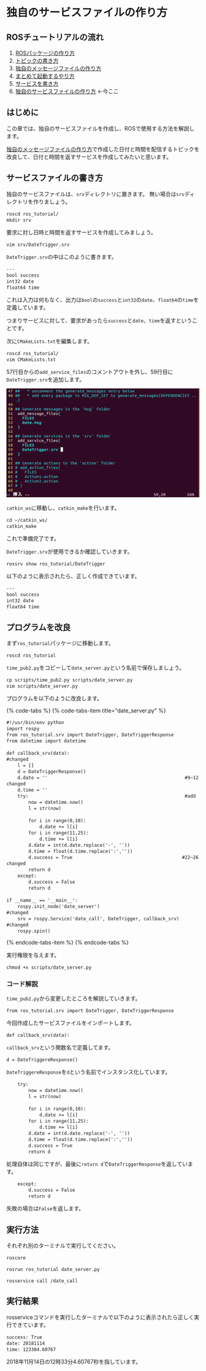 # 独自のサービスファイルの作り方

## ROSチュートリアルの流れ

1. [ROSパッケージの作り方](how_to_create_pkg.md)
2. [トピックの書き方](how_to_write_topic.md)
3. [独自のメッセージファイルの作り方](how_to_create_msg.md)
4. [まとめて起動するやり方](how_to_use_launch.md)
5. [サービスを書き方](how_to_write_service.md)
6. [独自のサービスファイルの作り方](how_to_create_srv.md) ←今ここ

## はじめに

この章では、独自のサービスファイルを作成し、ROSで使用する方法を解説します。

[独自のメッセージファイルの作り方](how_to_create_msg.md)で作成した日付と時間を配信するトピックを改良して、日付と時間を返すサービスを作成してみたいと思います。

## サービスファイルの書き方

独自のサービスファイルは、`srv`ディレクトリに置きます。 無い場合は`srv`ディレクトリを作りましょう。

```text
roscd ros_tutorial/
mkdir srv
```

要求に対し日時と時間を返すサービスを作成してみましょう。

```text
vim srv/DateTrigger.srv
```

`DateTrigger.srv`の中はこのように書きます。

```text
---
bool success
int32 date
float64 time
```

これは入力は何もなく、出力は`bool`の`success`と`int32`の`date`、`float64`の`time`を定義しています。

つまりサービスに対して、要求があったら`success`と`date`、`time`を返すということです。

次に`CMakeLists.txt`を編集します。

```text
roscd ros_tutorial/
vim CMakeLists.txt
```

57行目からの`add_service_files`のコメントアウトを外し、59行目に`DateTrigger.srv`を追加します。

![](../.gitbook/assets/srv_Cmake.png)

`catkin_ws`に移動し、`catkin_make`を行います。

```text
cd ~/catkin_ws/
catkin_make
```

これで準備完了です。

`DateTrigger.srv`が使用できるか確認していきます。

```text
rossrv show ros_tutorial/DateTrigger
```

以下のように表示されたら、正しく作成できています。

```text
---
bool success
int32 date
float64 time
```

## プログラムを改良

まず`ros_tutorial`パッケージに移動します。

```text
roscd ros_tutorial
```

`time_pub2.py`をコピーして`date_server.py`という名前で保存しましょう。

```text
cp scripts/time_pub2.py scripts/date_server.py
vim scripts/date_server.py
```

プログラムを以下のように改良します。

{% code-tabs %}
{% code-tabs-item title="date\_server.py" %}
```text
#!/usr/bin/env python                                                           
import rospy
from ros_tutorial.srv import DateTrigger, DateTriggerResponse
from datetime import datetime

def callback_srv(data):                                          #changed
    l = []
    d = DateTriggerResponse()                                                    
    d.date = ''                                                  #9~12 changed
    d.time = ''
    try:                                                         #add
        now = datetime.now()
        l = str(now)

        for i in range(0,10):
            d.date += l[i]
        for i in range(11,25):
            d.time += l[i]
        d.date = int(d.date.replace('-', ''))
        d.time = float(d.time.replace(':',''))
        d.success = True                                        #22~26 changed
        return d
    except:
        d.success = False
        return d

if __name__ == '__main__':
    rospy.init_node('date_server')                              #changed
    srv = rospy.Service('date_call', DateTrigger, callback_srv) #changed
    rospy.spin()
```
{% endcode-tabs-item %}
{% endcode-tabs %}

実行権限を与えます。

```text
chmod +x scripts/date_server.py
```

### コード解説

`time_pub2.py`から変更したところを解説していきます。

```text
from ros_tutorial.srv import DateTrigger, DateTriggerResponse
```

今回作成したサービスファイルをインポートします。

```text
def callback_srv(data):
```

`callback_srv`という関数名で定義してます。

```text
d = DateTriggereResponse()
```

`DateTriggereResponse`を`d`という名前でインスタンス化しています。

```text
    try:
        now = datetime.now()
        l = str(now)

        for i in range(0,10):
            d.date += l[i]
        for i in range(11,25):
            d.time += l[i]
        d.date = int(d.date.replace('-', ''))
        d.time = float(d.time.replace(':',''))
        d.success = True
        return d
```

処理自体は同じですが、最後に`return d`で`DateTriggerResponse`を返しています。

```text
    except:
        d.success = False
        return d
```

失敗の場合は`False`を返します。

## 実行方法

それぞれ別のターミナルで実行してください。

```text
roscore
```

```text
rosrun ros_tutorial date_server.py
```

```text
rosservice call /date_call
```

## 実行結果

rosserviceコマンドを実行したターミナルで以下のように表示されたら正しく実行できています。

```text
success: True
date: 20181114
time: 123304.60767
```

2018年11月14日の12時33分4.60767秒を指しています。

